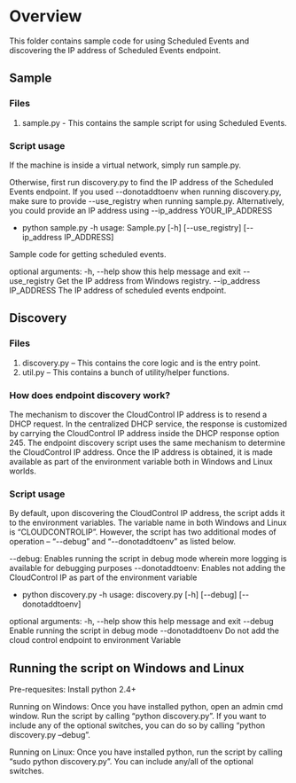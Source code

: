 # Overview

This folder contains sample code for using Scheduled Events and discovering the IP address of Scheduled Events endpoint.


## Sample

### Files

1.  sample.py - This contains the sample script for using Scheduled Events.

### Script usage

If the machine is inside a virtual network, simply run sample.py.

Otherwise, first run discovery.py to find the IP address of the Scheduled Events endpoint. If you used --donotaddtoenv when running
discovery.py, make sure to provide --use_registry when running sample.py. Alternatively, you could provide an IP address using 
--ip_address YOUR_IP_ADDRESS

* python sample.py -h
usage: Sample.py [-h] [--use_registry] [--ip_address IP_ADDRESS]

Sample code for getting scheduled events.

optional arguments:
  -h, --help            show this help message and exit
  --use_registry        Get the IP address from Windows registry.
  --ip_address IP_ADDRESS
                        The IP address of scheduled events endpoint.


## Discovery

### Files

1.	discovery.py – This contains the core logic and is the entry point.
2.	util.py – This contains a bunch of utility/helper functions.

### How does endpoint discovery work?

The mechanism to discover the CloudControl IP address is to resend a DHCP request. In the centralized DHCP service, the response is customized 
by carrying the CloudControl IP address inside the DHCP response option 245. The endpoint discovery script uses the same mechanism to determine 
the CloudControl IP address. Once the IP address is obtained, it is made available as part of the environment variable both in Windows and Linux worlds.


### Script usage

By default, upon discovering the CloudControl IP address, the script adds it to the environment variables. The variable name in both Windows and 
Linux is “CLOUDCONTROLIP”. However, the script has two additional modes of operation – “--debug” and “--donotaddtoenv” as listed below.

--debug: Enables running the script in debug mode wherein more logging is available for debugging purposes
--donotaddtoenv: Enables not adding the CloudControl IP as part of the environment variable

* python discovery.py -h
usage: discovery.py [-h] [--debug] [--donotaddtoenv]

optional arguments:
  -h, --help       show this help message and exit
  --debug          Enable running the script in debug mode
  --donotaddtoenv  Do not add the cloud control endpoint to environment
                   Variable

## Running the script on Windows and Linux

Pre-requesites: Install python 2.4+ 

Running on Windows: Once you have installed python, open an admin cmd window. Run the script by calling “python discovery.py”. 
If you want to include any of the optional switches, you can do so by calling “python discovery.py –debug”.

Running on Linux: Once you have installed python, run the script by calling “sudo python discovery.py”. You can include any/all of the 
optional switches.
